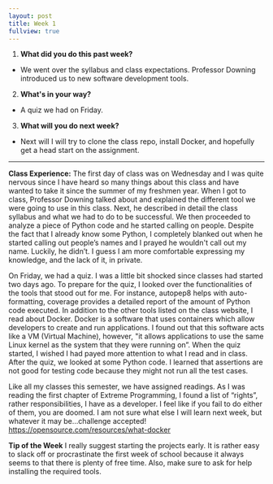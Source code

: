 ```yaml
---
layout: post
title: Week 1
fullview: true
---
```


1. __What did you do this past week?__
  * We went over the syllabus and class expectations. Professor Downing introduced us to new software development tools. 

2. __What's in your way?__
  * A quiz we had on Friday.

3. __What will you do next week?__
  * Next will I will try to clone the class repo, install Docker, and hopefully get a head start on the assignment. 


---
__Class Experience:__
The first day of class was on Wednesday and I was quite nervous since I have heard so many things about this class and have wanted to take it since the summer of my freshmen year. When I got to class, Professor Downing talked about and explained the different tool we were going to use in this class. Next, he described in detail the class syllabus and what we had to do to be successful. We then proceeded to analyze a piece of Python code and he started calling on people. Despite the fact that I already know some Python, I completely blanked out when he started calling out people’s names and I prayed he wouldn't call out my name. Luckily, he didn’t. I guess I am more comfortable expressing my knowledge, and the lack of it, in private. 

On Friday, we had a quiz. I was a little bit shocked since classes had started two days ago. To prepare for the quiz, I looked over the functionalities of the tools that stood out for me. For instance, autopep8 helps with auto-formatting, coverage provides a detailed report of the amount of Python code executed. In addition to the other tools listed on the class website, I read about Docker. Docker is a software that uses containers which allow developers to create and run applications. I found out that this software acts like a VM (Virtual Machine), however, "it allows applications to use the same Linux kernel as the system that they were running on”. When the quiz started, I wished I had payed more attention to what I read and in class. After the quiz, we looked at some Python code. I learned that assertions are not good for testing code because they might not run all the test cases. 

Like all my classes this semester, we have assigned readings. As I was reading the first chapter of Extreme Programming, I found a list of “rights”, rather responsibilities, I have as a developer. I feel like if you fail to do either of them, you are doomed. I am not sure what else I will learn next week, but whatever it may be…challenge accepted!
https://opensource.com/resources/what-docker

__Tip of the Week__
I really suggest starting the projects early. It is rather easy to slack off or procrastinate the first week of school because it always seems to that there is plenty of free time. Also, make sure to ask for help installing the required tools.
